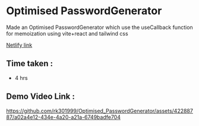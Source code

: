 # Optimised PasswordGenerator
Made an Optimised PasswordGenerator which use the useCallback function for memoization using vite+react and tailwind css 

[Netlify link](https://optimisedpasswordgenerator.netlify.app/)
 
## Time taken : 
 - 4 hrs
 
 ## Demo Video Link :
 https://github.com/rk301999/Optimised_PasswordGenerator/assets/42288787/a02a4e12-434e-4a20-a21a-6749badfe704

